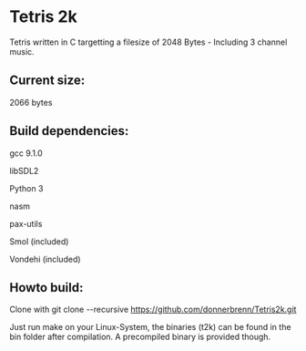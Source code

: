 # Tetris 2k

Tetris written in C targetting a filesize of 2048 Bytes - Including 3 channel music.


## Current size: 

2066 bytes


## Build dependencies:
gcc 9.1.0

libSDL2

Python 3

nasm

pax-utils

Smol (included)

Vondehi (included)

## Howto build:
Clone with 
git clone --recursive https://github.com/donnerbrenn/Tetris2k.git

Just run make on your Linux-System, the binaries (t2k) can be found in the bin folder after compilation. A precompiled binary is provided though.
